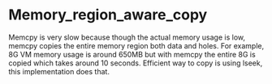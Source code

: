# Memory_region_aware_copy

Memcpy is very slow because though the actual memory usage is low, memcpy copies the entire memory region both data and holes. For example, 8G VM memory usage is around 650MB but with memcpy the entire 8G is copied which takes around 10 seconds. Efficient way to copy is using lseek, this implementation does that. 
